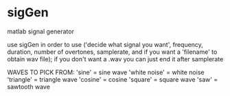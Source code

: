 sigGen
======

matlab signal generator

use sigGen in order to use ('decide what signal you want', frequency, duration, number of overtones, samplerate, and if you want a 'filename' to obtain wav file);
if you don't want a .wav you can just end it after samplerate

WAVES TO PICK FROM: 
'sine' = sine wave 
'white noise' = white noise 
'triangle' = triangle wave 
'cosine' = cosine 
'square' = square wave 
'saw' = sawtooth wave 
